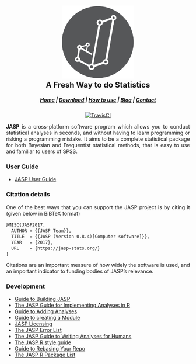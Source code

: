 
<h2 align="center">
  <img src="Resources/logo.jpg" height=200/>
  <br>
  A Fresh Way to do Statistics
</h2>

<h5 align="center">
  <a target="_blank" href="https://jasp-stats.org">Home</a> |
  <a target="_blank" href="https://jasp-stats.org/download/">Download</a> |
  <a target="_blank" href="https://jasp-stats.org/how-to-use-jasp/">How to use</a> |
  <a target="_blank" href="https://jasp-stats.org/blog/">Blog</a> |
  <a target="_blank" href="https://jasp-stats.org/contact/">Contact</a>
</h5>

<div align="center">
  <a target="_blank" href="https://travis-ci.org/jasp-stats/jasp-desktop"><img style="vertical-align:middle" src="https://travis-ci.org/jasp-stats/jasp-desktop.svg?branch=boutinb-patch-1" alt="TravisCI"></a>
</div>

<p align="justify">
  <b>JASP</b> is a cross-platform software program which allows you to conduct statistical analyses in seconds, and without having to learn programming or risking a programming mistake. It aims to be a complete statistical package for both Bayesian and Frequentist statistical methods, that is easy to use and familiar to users of SPSS.
</p>


### User Guide

  - [JASP User Guide](Docs/user-guide/index.md)

### Citation details

<p align="justify">
  One of the best ways that you can support the JASP project is by citing it (given below in BiBTeX format)
</p>

    @MISC{JASP2017,
      AUTHOR = {{JASP Team}},
      TITLE  = {{JASP (Version 0.8.4)[Computer software]}},
      YEAR   = {2017},
      URL    = {https://jasp-stats.org/}
    }

<p align="justify">
  Citations are an important measure of how widely the software is used, and an important indicator to funding bodies of JASP’s relevance.
</p>

### Development

  - [Guide to Building JASP](Docs/development/jasp-building-guide.md)
  - [The JASP Guide for Implementing Analyses in R](Docs/development/r-analyses-guide.md)
  - [Guide to Adding Analyses](Docs/development/jasp-adding-analyses.md)
  - [Guide to creating a Module](Docs/development/jasp-adding-module.md)
  - [JASP Licensing](Docs/development/jasp-licensing.md)
  - [The JASP Error List](Docs/development/jasp-error-list.md)
  - [The JASP Guide to Writing Analyses for Humans](Docs/development/jasp-human-guide.md)
  - [The JASP R style guide](Docs/development/r-style-guide.md)
  - [Guide to Rebasing Your Repo](Docs/development/git-guide.md)
  - [The JASP R Package List](Docs/development/jasp-r-packages-list.md)
